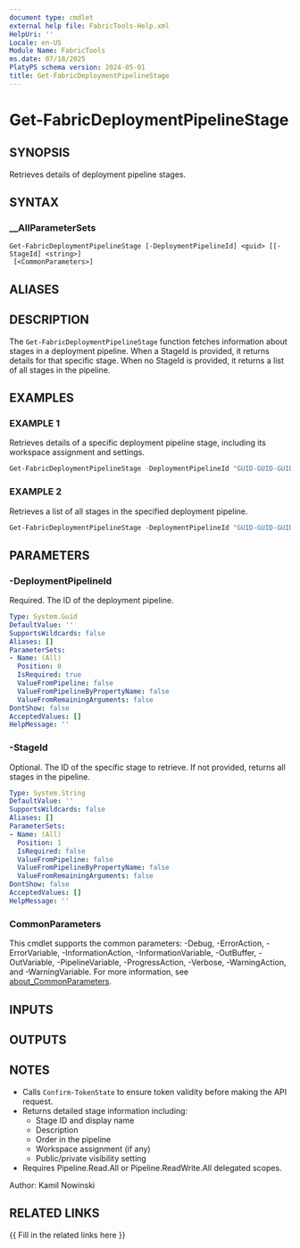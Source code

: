```yaml
---
document type: cmdlet
external help file: FabricTools-Help.xml
HelpUri: ''
Locale: en-US
Module Name: FabricTools
ms.date: 07/18/2025
PlatyPS schema version: 2024-05-01
title: Get-FabricDeploymentPipelineStage
---
```


# Get-FabricDeploymentPipelineStage

## SYNOPSIS

Retrieves details of deployment pipeline stages.

## SYNTAX

### __AllParameterSets

```
Get-FabricDeploymentPipelineStage [-DeploymentPipelineId] <guid> [[-StageId] <string>]
 [<CommonParameters>]
```

## ALIASES

## DESCRIPTION

The `Get-FabricDeploymentPipelineStage` function fetches information about stages in a deployment pipeline.
When a StageId is provided, it returns details for that specific stage.
When no StageId is provided,
it returns a list of all stages in the pipeline.

## EXAMPLES

### EXAMPLE 1

Retrieves details of a specific deployment pipeline stage, including its workspace assignment and settings.

```powershell
Get-FabricDeploymentPipelineStage -DeploymentPipelineId "GUID-GUID-GUID-GUID" -StageId "GUID-GUID-GUID-GUID"
```

### EXAMPLE 2

Retrieves a list of all stages in the specified deployment pipeline.

```powershell
Get-FabricDeploymentPipelineStage -DeploymentPipelineId "GUID-GUID-GUID-GUID"
```

## PARAMETERS

### -DeploymentPipelineId

Required.
The ID of the deployment pipeline.

```yaml
Type: System.Guid
DefaultValue: ''
SupportsWildcards: false
Aliases: []
ParameterSets:
- Name: (All)
  Position: 0
  IsRequired: true
  ValueFromPipeline: false
  ValueFromPipelineByPropertyName: false
  ValueFromRemainingArguments: false
DontShow: false
AcceptedValues: []
HelpMessage: ''
```

### -StageId

Optional.
The ID of the specific stage to retrieve.
If not provided, returns all stages in the pipeline.

```yaml
Type: System.String
DefaultValue: ''
SupportsWildcards: false
Aliases: []
ParameterSets:
- Name: (All)
  Position: 1
  IsRequired: false
  ValueFromPipeline: false
  ValueFromPipelineByPropertyName: false
  ValueFromRemainingArguments: false
DontShow: false
AcceptedValues: []
HelpMessage: ''
```

### CommonParameters

This cmdlet supports the common parameters: -Debug, -ErrorAction, -ErrorVariable,
-InformationAction, -InformationVariable, -OutBuffer, -OutVariable, -PipelineVariable,
-ProgressAction, -Verbose, -WarningAction, and -WarningVariable. For more information, see
[about_CommonParameters](https://go.microsoft.com/fwlink/?LinkID=113216).

## INPUTS

## OUTPUTS

## NOTES

- Calls `Confirm-TokenState` to ensure token validity before making the API request.
- Returns detailed stage information including:
  - Stage ID and display name
  - Description
  - Order in the pipeline
  - Workspace assignment (if any)
  - Public/private visibility setting
- Requires Pipeline.Read.All or Pipeline.ReadWrite.All delegated scopes.

Author: Kamil Nowinski

## RELATED LINKS

{{ Fill in the related links here }}

